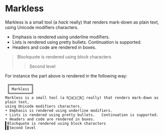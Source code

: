 # Markless

Markless is a small tool (a _hack_ really) that renders mark-down as plain text, using Unicode modifiers characters.

* Emphasis is rendered using underline modifiers.
* Lists is rendered using pretty bullets.
  Continuation is supported.
* Headers and code are rendered in boxes.

> Blockquote is rendered using block characters
>> Second level

For instance the part above is rendered in the following way:

   	 ╔══════════╗
   	 ║ Markless ║
   	 ╚══════════╝	
	Markless is a small tool (a h⃨a⃨c⃨k⃨ really) that renders mark-down as plain text,
	using Unicode modifiers characters.
	• Emphasis is rendered using underline modifiers.
	• Lists is rendered using pretty bullets. 	Continuation is supported.
	• Headers and code are rendered in boxes.
	▌Blockquote is rendered using block characters
	▌▌Second level

     
     